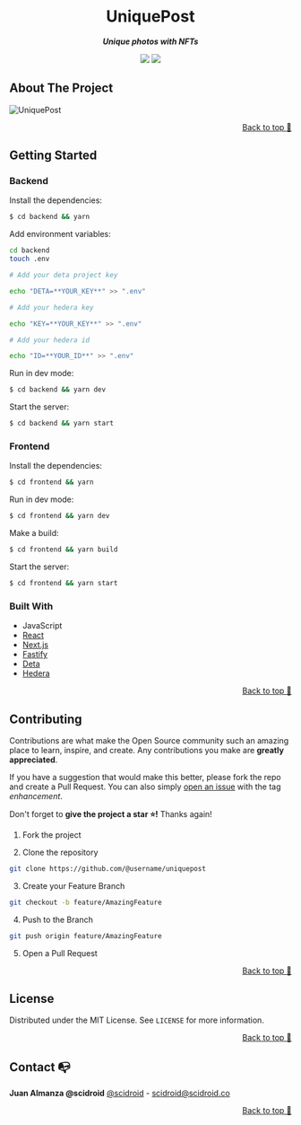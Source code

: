 <div align="center">

# UniquePost

**_Unique photos with NFTs_**

</div>

<div align="center">

![](https://img.shields.io/badge/Contributions-Welcome-brightgreen.svg)
![](https://img.shields.io/badge/Maintained%3F-Yes-brightgreen.svg)

</div>

## About The Project

![UniquePost](https://challengepost-s3-challengepost.netdna-ssl.com/photos/production/software_photos/002/034/345/datas/gallery.jpg)

<p align="right"><a href="#top">Back to top 🔼</a></p>

## Getting Started

### Backend

Install the dependencies:

```sh
$ cd backend && yarn
```

Add environment variables:

```sh
cd backend
touch .env

# Add your deta project key

echo "DETA=**YOUR_KEY**" >> ".env"

# Add your hedera key

echo "KEY=**YOUR_KEY**" >> ".env"

# Add your hedera id

echo "ID=**YOUR_ID**" >> ".env"
```

Run in dev mode:

```sh
$ cd backend && yarn dev
```

Start the server:

```sh
$ cd backend && yarn start
```

### Frontend

Install the dependencies:

```sh
$ cd frontend && yarn
```

Run in dev mode:

```sh
$ cd frontend && yarn dev
```

Make a build:

```sh
$ cd frontend && yarn build
```

Start the server:

```sh
$ cd frontend && yarn start
```

### Built With

- JavaScript
- [React](https://reactjs.org)
- [Next.js](https://nextjs.org)
- [Fastify](https://fastify.io)
- [Deta](https://deta.sh)
- [Hedera](https://hedera.com)

<p align="right"><a href="#top">Back to top 🔼</a></p>

## Contributing

Contributions are what make the Open Source community such an amazing place to learn, inspire, and create. Any contributions you make are **greatly appreciated**.

If you have a suggestion that would make this better, please fork the repo and create a Pull Request. You can also simply [open an issue](https://github.com/scidroid/uniquepost/issues) with the tag _enhancement_.

Don't forget to **give the project a star ⭐!** Thanks again!

1. Fork the project

2. Clone the repository

```bash
git clone https://github.com/@username/uniquepost
```

3. Create your Feature Branch

```bash
git checkout -b feature/AmazingFeature
```

4. Push to the Branch

```bash
git push origin feature/AmazingFeature
```

5. Open a Pull Request

<p align="right"><a href="#top">Back to top 🔼</a></p>

## License

Distributed under the MIT License. See `LICENSE` for more information.

<p align="right"><a href="#top">Back to top 🔼</a></p>

## Contact 📭

**Juan Almanza @scidroid**
[@scidroid](https://scidroid.co/) - scidroid@scidroid.co

<p align="right"><a href="#top">Back to top 🔼</a></p>